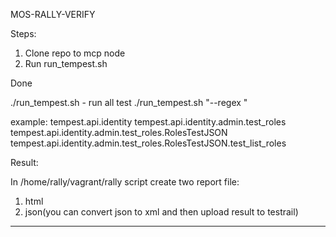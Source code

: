 MOS-RALLY-VERIFY

Steps:

1. Clone repo to mcp node
2. Run run_tempest.sh

Done


./run_tempest.sh - run all test
./run_tempest.sh "--regex <test>"

<test> example:
tempest.api.identity
tempest.api.identity.admin.test_roles
tempest.api.identity.admin.test_roles.RolesTestJSON
tempest.api.identity.admin.test_roles.RolesTestJSON.test_list_roles

Result:

In /home/rally/vagrant/rally script create two report file:
1. html
2. json(you can convert json to xml and then upload result to testrail)
__________________________________________________________________

